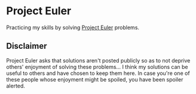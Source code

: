 # Project Euler

Practicing my skills by solving [Project Euler](www.projecteuler.net) problems.

## Disclaimer

Project Euler asks that solutions aren't posted publicly so as to not deprive others' enjoyment of solving these problems… I think my solutions can be useful to others and have chosen to keep them here. In case you're one of these people whose enjoyment might be spoiled, you have been spoiler alerted.

